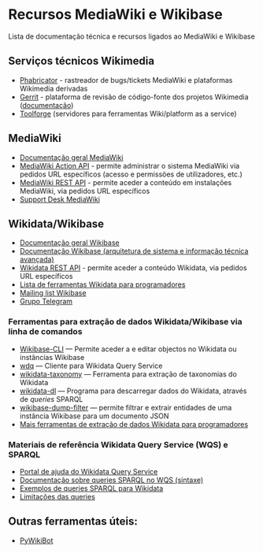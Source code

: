 # Recursos MediaWiki e Wikibase
Lista de documentação técnica e recursos ligados ao MediaWiki e Wikibase

## Serviços técnicos Wikimedia
- [Phabricator](https://phabricator.wikimedia.org/) - rastreador de bugs/tickets MediaWiki e plataformas Wikimedia derivadas
- [Gerrit](https://gerrit.wikimedia.org/) - plataforma de revisão de código-fonte dos projetos Wikimedia ([documentação](https://gerrit.wikimedia.org/r/Documentation/index.html#_about_gerrit))
- [Toolforge](https://wikitech.wikimedia.org/wiki/Portal:Toolforge) (servidores para ferramentas Wiki/platform as a service)
## MediaWiki
- [Documentação geral MediaWiki](https://www.mediawiki.org/wiki/MediaWiki)
- [MediaWiki Action API](https://www.mediawiki.org/wiki/API:Main_page) - permite administrar o sistema MediaWiki via pedidos URL específicos (acesso e permissões de utilizadores, etc.)
- [MediaWiki REST API](https://www.mediawiki.org/wiki/API:REST_API) - permite aceder a conteúdo em instalações MediaWiki, via pedidos URL específicos
- [Support Desk MediaWiki](https://www.mediawiki.org/wiki/Project:Support_desk)
## Wikidata/Wikibase

- [Documentação geral Wikibase](https://www.mediawiki.org/wiki/Wikibase)
- [Documentação Wikibase (arquitetura de sistema e informação técnica avançada)](https://doc.wikimedia.org/Wikibase/master/php/)
- [Wikidata REST API](https://www.wikidata.org/wiki/Wikidata:REST_API) - permite aceder a conteúdo Wikidata, via pedidos URL específicos
- [Lista de ferramentas Wikidata para programadores](https://www.wikidata.org/wiki/Wikidata:Tools/For_programmers)
- [Mailing list Wikibase](https://lists.wikimedia.org/mailman/listinfo/wikibaseug)
- [Grupo Telegram](https://t.me/joinchat/HGjGexZ9NE7BwpXzMsoDLA)
### Ferramentas para extração de dados Wikidata/Wikibase via linha de comandos

- [Wikibase-CLI](https://github.com/maxlath/wikibase-cli) — Permite aceder a e editar objectos no Wikidata ou instâncias Wikibase 
- [wdq](https://github.com/nichtich/wdq#readme) — Cliente para Wikidata Query Service 
- [wikidata-taxonomy](https://www.npmjs.com/package/wikidata-taxonomy) — Ferramenta para extração de taxonomias do Wikidata 
- [wikidata-dl](https://pypi.org/project/wikidata-dl/) — Programa para descarregar dados do Wikidata, através de _queries_ SPARQL
- [wikibase-dump-filter](https://github.com/maxlath/wikibase-dump-filter) — permite filtrar e extrair entidades de uma instância Wikibase para um documento JSON
- [Mais ferramentas de extração de dados Wikidata para programadores](https://www.wikidata.org/wiki/Wikidata:Tools/For_programmers#Data_access_libraries)
### Materiais de referência Wikidata Query Service (WQS) e SPARQL

- [Portal de ajuda do Wikidata Query Service](https://www.wikidata.org/wiki/Special:MyLanguage/Wikidata:SPARQL_query_service/Wikidata_Query_Help)
- [Documentação sobre queries SPARQL no WQS (sintaxe)](https://www.wikidata.org/wiki/Special:MyLanguage/Wikidata:SPARQL_query_service/queries)
- [Exemplos de queries SPARQL para Wikidata](https://www.wikidata.org/wiki/Special:MyLanguage/Wikidata:SPARQL_query_service/queries/examples)
- [Limitações das queries](https://www.wikidata.org/wiki/Wikidata:SPARQL_query_service/query_limits)


## Outras ferramentas úteis:
- [PyWikiBot](https://www.mediawiki.org/wiki/Manual:Pywikibot)



